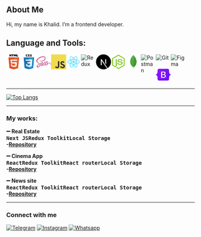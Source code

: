 ## About Me

Hi, my name is Khalid. I’m a frontend developer.

## Language and Tools:

<img align="left" alt="HTML" width="40px" src="https://raw.githubusercontent.com/github/explore/80688e429a7d4ef2fca1e82350fe8e3517d3494d/topics/html/html.png" />
<img align="left" alt="CSS" width="40px" src="https://raw.githubusercontent.com/github/explore/80688e429a7d4ef2fca1e82350fe8e3517d3494d/topics/css/css.png" />
<img align="left" alt="SASS" width="40px" src="https://raw.githubusercontent.com/github/explore/80688e429a7d4ef2fca1e82350fe8e3517d3494d/topics/sass/sass.png" />
<img align="left" alt="JavaScript" width="40px" src="https://raw.githubusercontent.com/github/explore/80688e429a7d4ef2fca1e82350fe8e3517d3494d/topics/javascript/javascript.png" />
<img align="left" alt="React" width="40px" src="https://raw.githubusercontent.com/github/explore/80688e429a7d4ef2fca1e82350fe8e3517d3494d/topics/react/react.png" />
<img align="left" alt="Redux" width="40px" src="https://img.icons8.com/color/344/redux.png" />
<img align="left" alt="Next.js" width="40px" src="https://raw.githubusercontent.com/devicons/devicon/1119b9f84c0290e0f0b38982099a2bd027a48bf1/icons/nextjs/nextjs-original.svg" />
<img align="left" alt="Node.js" width="40px" src="https://raw.githubusercontent.com/devicons/devicon/1119b9f84c0290e0f0b38982099a2bd027a48bf1/icons/nodejs/nodejs-original.svg" />
<img align="left" alt="MongoDB" width="40px" src="https://raw.githubusercontent.com/devicons/devicon/1119b9f84c0290e0f0b38982099a2bd027a48bf1/icons/mongodb/mongodb-original.svg" />
<img align="left" alt="Postman" width="40px" src="https://img.icons8.com/external-tal-revivo-color-tal-revivo/344/external-postman-is-the-only-complete-api-development-environment-logo-color-tal-revivo.png" />
<img align="left" alt="Git" width="40px" src="https://img.icons8.com/color/344/git.png" />
<img align="left" alt="Figma" width="40px" src="https://img.icons8.com/color/344/figma--v1.png" />
<img alt="Bootstrap" width="40px" src="https://raw.githubusercontent.com/devicons/devicon/1119b9f84c0290e0f0b38982099a2bd027a48bf1/icons/bootstrap/bootstrap-original.svg" />
<hr>

[![Top Langs](https://github-readme-stats.vercel.app/api/top-langs/?username=Khalds&layout=compact)](https://github.com/anuraghazra/github-readme-stats)

<hr>

### My works:

<b>➖ Real Estate</b>
<br><b><kbd>Next JS</kbd><kbd>Redux Toolkit</kbd><kbd>Local Storage</kbd></b>
<br><b>-[Repository](https://github.com/Khalds/react-real-estate)</b>

<b>➖ Cinema App</b>
<br><b><kbd>React</kbd><kbd>Redux Toolkit</kbd><kbd>React router</kbd><kbd>Local Storage</kbd></b>
<br><b>-[Repository](https://github.com/Khalds/react-cinema)</b>

<b>➖ News site</b>
<br><b><kbd>React</kbd><kbd>Redux Toolkit</kbd><kbd>React router</kbd><kbd>Local Storage</kbd></b>
<br><b>-[Repository](https://github.com/Khalds/react-news-site)</b>

<hr>

### Connect with me

[![Telegram](https://img.shields.io/badge/-telegram-090909?style=for-the-badge&logo=telegram)](https://t.me/khallds)
[![Instagram](https://img.shields.io/badge/-instagram-090909?style=for-the-badge&logo=instagram)](https://www.instagram.com/invites/contact/?i=1niadglh717i2&utm_content=k8pzfko)
[![Whatsapp](https://img.shields.io/badge/-whatsapp-090909?style=for-the-badge&logo=whatsapp)](https://t.me/khallds)

